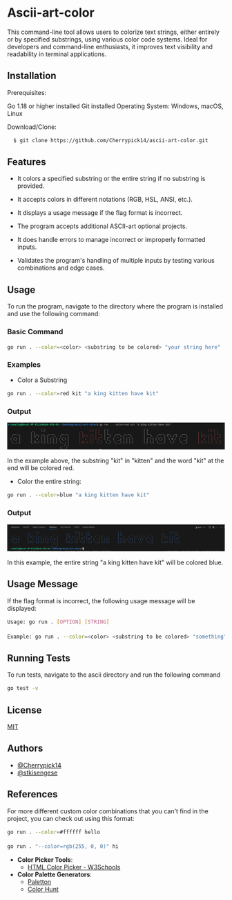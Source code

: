 
# Ascii-art-color

This command-line tool allows users to colorize text strings, either entirely or by specified substrings, using various color code systems. Ideal for developers and command-line enthusiasts, it improves text visibility and readability in terminal applications.



## Installation

Prerequisites:

Go 1.18 or higher installed Git installed Operating System: Windows, macOS, Linux

Download/Clone:

```bash
  $ git clone https://github.com/Cherrypick14/ascii-art-color.git
```

## Features

- It colors a specified substring or the entire string if no substring is provided.

- It accepts colors in different notations (RGB, HSL, ANSI, etc.).

- It displays a usage message if the flag format is incorrect.

- The program accepts additional ASCII-art optional projects.

- It does handle errors  to manage incorrect or improperly formatted inputs.

- Validates the program's handling of multiple inputs by testing various combinations and edge cases.


## Usage
To run the program, navigate to the directory where the program is installed and use the following command:

### Basic Command
```bash
go run . --color=<color> <substring to be colored> "your string here"
```
### Examples

- Color a Substring
```bash
go run . --color=red kit "a king kitten have kit"
```
### Output
![red substring](<ascii/screenshots/redsubstring.png>)

In the example above, the substring "kit" in "kitten" and the word "kit" at the end will be colored red.

- Color the entire string:
```bash
go run . --color=blue "a king kitten have kit"
```
### Output
![blue string](<ascii/screenshots/bluestring.png>)

In this example, the entire string "a king kitten have kit" will be colored blue.

## Usage Message
If the flag format is incorrect, the following usage message will be displayed:

```bash
Usage: go run . [OPTION] [STRING]

Example: go run . --color=<color> <substring to be colored> "something"
```

## Running Tests

To run tests, navigate to the ascii directory and run the following command

```bash
go test -v
```

## License

[MIT](https://choosealicense.com/licenses/mit/)


## Authors

- [@Cherrypick14](https://github.com/Cherrypick14)
- [@stkisengese](https://github.com/stkisengese)

## References
For more different custom color combinations that you can't find in the project, you can check out using this format:

```bash
go run . --color=#ffffff hello

go run . "--color=rgb(255, 0, 0)" hi
```

- **Color Picker Tools**:
  - [HTML Color Picker - W3Schools](https://www.w3schools.com/colors/colors_picker.asp)
- **Color Palette Generators**:
  - [Paletton](https://paletton.com/)
  - [Color Hunt](https://colorhunt.co/)

